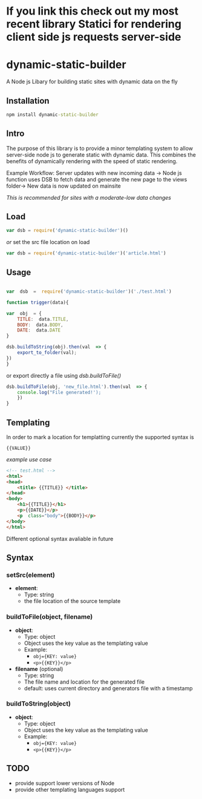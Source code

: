 # If you link this check out my most recent library Statici for rendering client side js requests server-side
# dynamic-static-builder

A Node js Libary for building static sites with dynamic data on the fly


## Installation 

```cmd 
npm install dynamic-static-builder
```
## Intro 
The purpose of this library is to provide a minor templating system to allow server-side node js to generate static with dynamic data. This combines the benefits of dynamically rendering with the speed of static rendering. 


Example Workflow:
Server updates with new incoming data -> Node js function uses DSB to fetch data and generate the new page to the views folder-> New data is now updated on mainsite

*This is recommended for sites with a moderate-low  data changes*
## Load

``` javascript
var dsb = require('dynamic-static-builder')()
```
*or* set the src file location on load

``` javascript
var dsb = require('dynamic-static-builder')('article.html')
```
 
## Usage
```javascript

var  dsb  =  require('dynamic-static-builder')('./test.html')

function trigger(data){

var  obj  = {
	TITLE:  data.TITLE,
	BODY:  data.BODY,
	DATE:  data.DATE
}

dsb.buildToString(obj).then(val  => {
	export_to_folder(val);
})
}
```


or export directly a file using *dsb.buildToFile()*

``` javascript
dsb.buildToFile(obj, 'new_file.html').then(val  => {
	console.log("File generated!');
	})
}
```

## Templating  

In order to mark a location for templatting currently the supported syntax is 
```
{{VALUE}}
```

*example use case*


``` html
<!-- test.html -->
<html>
<head>
	<title> {{TITLE}} </title>
</head>
<body>
	<h1>{{TITLE}}</h1>
	<p>{{DATE}}</p>
	<p  class="body">{{BODY}}</p>
</body>
</html>

```
Different optional syntax avaliable in future

## Syntax

### setSrc(element)
* **element**:
	* Type: string
	* the file location of the source template
### buildToFile(object, filename)
* **object**:
	* Type: object
	* Object uses the key value as the templating value
	* Example:
		* ```obj={KEY: value} ```
		* ``` <p>{{KEY}}</p> ```
* **filename** (optional)
	* Type: string
	* The file name and location for the generated file
	* default: uses current directory and generators file with a timestamp
### buildToString(object)
* **object**:
	* Type: object
	* Object uses the key value as the templating value
	* Example:
		* ```obj={KEY: value} ```
		* ``` <p>{{KEY}}</p> ```
	
## TODO
- provide support lower versions of Node
- provide other templating languages support
